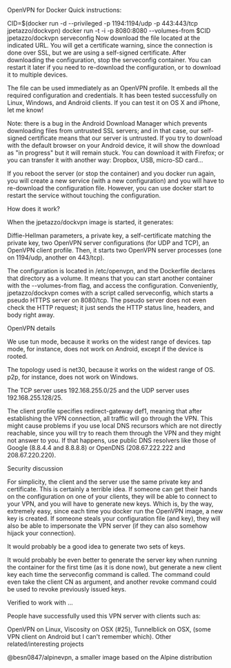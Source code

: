 OpenVPN for Docker
Quick instructions:

CID=$(docker run -d --privileged -p 1194:1194/udp -p 443:443/tcp jpetazzo/dockvpn)
docker run -t -i -p 8080:8080 --volumes-from $CID jpetazzo/dockvpn serveconfig
Now download the file located at the indicated URL. You will get a certificate warning, since the connection is done over SSL, but we are using a self-signed certificate. After downloading the configuration, stop the serveconfig container. You can restart it later if you need to re-download the configuration, or to download it to multiple devices.

The file can be used immediately as an OpenVPN profile. It embeds all the required configuration and credentials. It has been tested successfully on Linux, Windows, and Android clients. If you can test it on OS X and iPhone, let me know!

Note: there is a bug in the Android Download Manager which prevents downloading files from untrusted SSL servers; and in that case, our self-signed certificate means that our server is untrusted. If you try to download with the default browser on your Android device, it will show the download as "in progress" but it will remain stuck. You can download it with Firefox; or you can transfer it with another way: Dropbox, USB, micro-SD card...

If you reboot the server (or stop the container) and you docker run again, you will create a new service (with a new configuration) and you will have to re-download the configuration file. However, you can use docker start to restart the service without touching the configuration.

How does it work?

When the jpetazzo/dockvpn image is started, it generates:

Diffie-Hellman parameters,
a private key,
a self-certificate matching the private key,
two OpenVPN server configurations (for UDP and TCP),
an OpenVPN client profile.
Then, it starts two OpenVPN server processes (one on 1194/udp, another on 443/tcp).

The configuration is located in /etc/openvpn, and the Dockerfile declares that directory as a volume. It means that you can start another container with the --volumes-from flag, and access the configuration. Conveniently, jpetazzo/dockvpn comes with a script called serveconfig, which starts a pseudo HTTPS server on 8080/tcp. The pseudo server does not even check the HTTP request; it just sends the HTTP status line, headers, and body right away.

OpenVPN details

We use tun mode, because it works on the widest range of devices. tap mode, for instance, does not work on Android, except if the device is rooted.

The topology used is net30, because it works on the widest range of OS. p2p, for instance, does not work on Windows.

The TCP server uses 192.168.255.0/25 and the UDP server uses 192.168.255.128/25.

The client profile specifies redirect-gateway def1, meaning that after establishing the VPN connection, all traffic will go through the VPN. This might cause problems if you use local DNS recursors which are not directly reachable, since you will try to reach them through the VPN and they might not answer to you. If that happens, use public DNS resolvers like those of Google (8.8.4.4 and 8.8.8.8) or OpenDNS (208.67.222.222 and 208.67.220.220).

Security discussion

For simplicity, the client and the server use the same private key and certificate. This is certainly a terrible idea. If someone can get their hands on the configuration on one of your clients, they will be able to connect to your VPN, and you will have to generate new keys. Which is, by the way, extremely easy, since each time you docker run the OpenVPN image, a new key is created. If someone steals your configuration file (and key), they will also be able to impersonate the VPN server (if they can also somehow hijack your connection).

It would probably be a good idea to generate two sets of keys.

It would probably be even better to generate the server key when running the container for the first time (as it is done now), but generate a new client key each time the serveconfig command is called. The command could even take the client CN as argument, and another revoke command could be used to revoke previously issued keys.

Verified to work with ...

People have successfully used this VPN server with clients such as:

OpenVPN on Linux,
Viscosity on OSX (#25),
Tunnelblick on OSX,
(some VPN client on Android but I can't remember which).
Other related/interesting projects

@besn0847/alpinevpn, a smaller image based on the Alpine distribution
